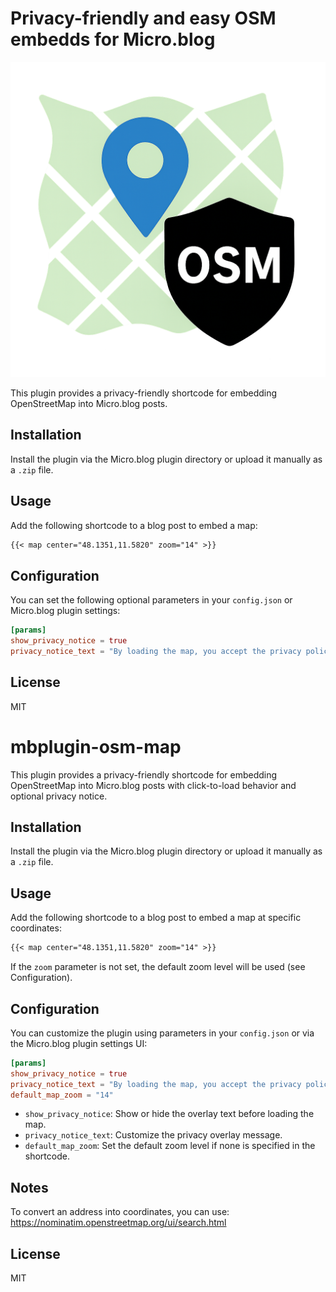 # Privacy-friendly and easy OSM embedds for Micro.blog

![Plugin Logo](logo.png)

This plugin provides a privacy-friendly shortcode for embedding OpenStreetMap into Micro.blog posts.

## Installation

Install the plugin via the Micro.blog plugin directory or upload it manually as a `.zip` file.

## Usage

Add the following shortcode to a blog post to embed a map:

```markdown
{{< map center="48.1351,11.5820" zoom="14" >}}
```

## Configuration

You can set the following optional parameters in your `config.json` or Micro.blog plugin settings:

```toml
[params]
show_privacy_notice = true
privacy_notice_text = "By loading the map, you accept the privacy policy of OpenStreetMap."
```

## License

MIT
# mbplugin-osm-map

This plugin provides a privacy-friendly shortcode for embedding OpenStreetMap into Micro.blog posts with click-to-load behavior and optional privacy notice.

## Installation

Install the plugin via the Micro.blog plugin directory or upload it manually as a `.zip` file.

## Usage

Add the following shortcode to a blog post to embed a map at specific coordinates:

```markdown
{{< map center="48.1351,11.5820" zoom="14" >}}
```

If the `zoom` parameter is not set, the default zoom level will be used (see Configuration).

## Configuration

You can customize the plugin using parameters in your `config.json` or via the Micro.blog plugin settings UI:

```toml
[params]
show_privacy_notice = true
privacy_notice_text = "By loading the map, you accept the privacy policy of OpenStreetMap."
default_map_zoom = "14"
```

- `show_privacy_notice`: Show or hide the overlay text before loading the map.
- `privacy_notice_text`: Customize the privacy overlay message.
- `default_map_zoom`: Set the default zoom level if none is specified in the shortcode.

## Notes

To convert an address into coordinates, you can use:
https://nominatim.openstreetmap.org/ui/search.html

## License

MIT
